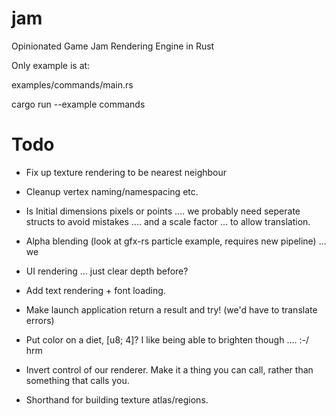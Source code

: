 # jam
Opinionated Game Jam Rendering Engine in Rust

Only example is at:

examples/commands/main.rs

cargo run --example commands

# Todo
- Fix up texture rendering to be nearest neighbour
- Cleanup vertex naming/namespacing etc.
- Is Initial dimensions pixels or points .... we probably need seperate structs to avoid mistakes .... and a scale factor ... to allow translation.

- Alpha blending (look at gfx-rs particle example, requires new pipeline) ... we 

- UI rendering ... just clear depth before?

- Add text rendering  + font loading.

- Make launch application return a result and try! (we'd have to translate errors)
- Put color on a diet, [u8; 4]? I like being able to brighten though .... :-/ hrm

- Invert control of our renderer. Make it a thing you can call, rather than something that calls you.
- Shorthand for building texture atlas/regions.

